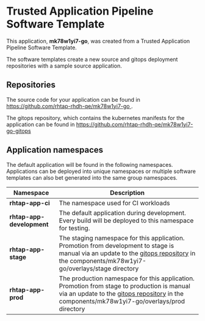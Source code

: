 # Trusted Application Pipeline Software Template

This application, **mk78w1yi7-go**, was created from a Trusted Application Pipeline Software Template.

The software templates create a new source and gitops deployment repositories with a sample source application. 

## Repositories

The source code for your application can be found in [https://github.com/rhtap-rhdh-qe/mk78w1yi7-go ](https://github.com/rhtap-rhdh-qe/mk78w1yi7-go ).
 
The gitops repository, which contains the kubernetes manifests for the application can be found in 
[https://github.com/rhtap-rhdh-qe/mk78w1yi7-go-gitops ](https://github.com/rhtap-rhdh-qe/mk78w1yi7-go-gitops ) 

## Application namespaces 

The default application will be found in the following namespaces. Applications can be deployed into unique namespaces or multiple software templates can also bet generated into the same group namespaces.  

|  Namespace   |  Description   |  
| -------- | -------- |
| **rhtap-app-ci** | The namespace used for CI workloads |
| **rhtap-app-development** | The default application during development. Every build will be deployed to this namespace for testing. |
| **rhtap-app-stage** | The staging namespace for this application. Promotion from development to stage is manual via an update to the [gitops repository](https://github.com/rhtap-rhdh-qe/mk78w1yi7-go-gitops ) in the components/mk78w1yi7-go/overlays/stage directory |
| **rhtap-app-prod** | The production namespace for this application. Promotion from stage to production is manual via an update to the [gitops repository](https://github.com/rhtap-rhdh-qe/mk78w1yi7-go-gitops ) in the components/mk78w1yi7-go/overlays/prod directory |